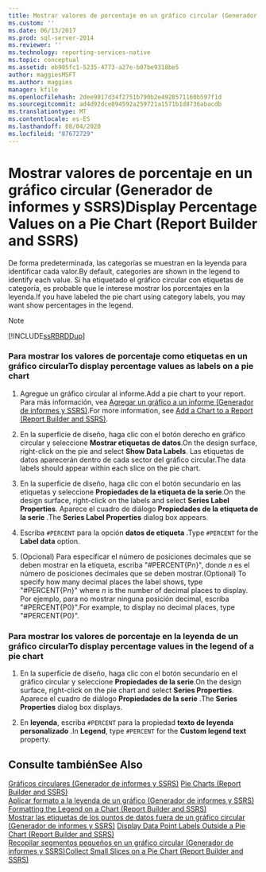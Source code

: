 ```yaml
---
title: Mostrar valores de porcentaje en un gráfico circular (Generador de informes y SSRS) | Microsoft Docs
ms.custom: ''
ms.date: 06/13/2017
ms.prod: sql-server-2014
ms.reviewer: ''
ms.technology: reporting-services-native
ms.topic: conceptual
ms.assetid: eb905fc1-5235-4773-a27e-b07be9318be5
author: maggiesMSFT
ms.author: maggies
manager: kfile
ms.openlocfilehash: 2dee9017d34f2751b790b2e4928571160b597f1d
ms.sourcegitcommit: ad4d92dce894592a259721a1571b1d8736abacdb
ms.translationtype: MT
ms.contentlocale: es-ES
ms.lasthandoff: 08/04/2020
ms.locfileid: "87672729"
---
```

# <a name="display-percentage-values-on-a-pie-chart-report-builder-and-ssrs"></a><span data-ttu-id="6dc8d-102">Mostrar valores de porcentaje en un gráfico circular (Generador de informes y SSRS)</span><span class="sxs-lookup"><span data-stu-id="6dc8d-102">Display Percentage Values on a Pie Chart (Report Builder and SSRS)</span></span>
  <span data-ttu-id="6dc8d-103">De forma predeterminada, las categorías se muestran en la leyenda para identificar cada valor.</span><span class="sxs-lookup"><span data-stu-id="6dc8d-103">By default, categories are shown in the legend to identify each value.</span></span> <span data-ttu-id="6dc8d-104">Si ha etiquetado el gráfico circular con etiquetas de categoría, es probable que le interese mostrar los porcentajes en la leyenda.</span><span class="sxs-lookup"><span data-stu-id="6dc8d-104">If you have labeled the pie chart using category labels, you may want show percentages in the legend.</span></span>  
  
> [!NOTE]  
>  [!INCLUDE[ssRBRDDup](../../includes/ssrbrddup-md.md)]  
  
### <a name="to-display-percentage-values-as-labels-on-a-pie-chart"></a><span data-ttu-id="6dc8d-105">Para mostrar los valores de porcentaje como etiquetas en un gráfico circular</span><span class="sxs-lookup"><span data-stu-id="6dc8d-105">To display percentage values as labels on a pie chart</span></span>  
  
1.  <span data-ttu-id="6dc8d-106">Agregue un gráfico circular al informe.</span><span class="sxs-lookup"><span data-stu-id="6dc8d-106">Add a pie chart to your report.</span></span> <span data-ttu-id="6dc8d-107">Para más información, vea [Agregar un gráfico a un informe &#40;Generador de informes y SSRS&#41;](add-a-chart-to-a-report-report-builder-and-ssrs.md).</span><span class="sxs-lookup"><span data-stu-id="6dc8d-107">For more information, see [Add a Chart to a Report &#40;Report Builder and SSRS&#41;](add-a-chart-to-a-report-report-builder-and-ssrs.md).</span></span>  
  
2.  <span data-ttu-id="6dc8d-108">En la superficie de diseño, haga clic con el botón derecho en gráfico circular y seleccione **Mostrar etiquetas de datos**.</span><span class="sxs-lookup"><span data-stu-id="6dc8d-108">On the design surface, right-click on the pie and select **Show Data Labels**.</span></span> <span data-ttu-id="6dc8d-109">Las etiquetas de datos aparecerán dentro de cada sector del gráfico circular.</span><span class="sxs-lookup"><span data-stu-id="6dc8d-109">The data labels should appear within each slice on the pie chart.</span></span>  
  
3.  <span data-ttu-id="6dc8d-110">En la superficie de diseño, haga clic con el botón secundario en las etiquetas y seleccione **Propiedades de la etiqueta de la serie**.</span><span class="sxs-lookup"><span data-stu-id="6dc8d-110">On the design surface, right-click on the labels and select **Series Label Properties**.</span></span> <span data-ttu-id="6dc8d-111">Aparece el cuadro de diálogo **Propiedades de la etiqueta de la serie** .</span><span class="sxs-lookup"><span data-stu-id="6dc8d-111">The **Series Label Properties** dialog box appears.</span></span>  
  
4.  <span data-ttu-id="6dc8d-112">Escriba `#PERCENT` para la opción **datos de etiqueta** .</span><span class="sxs-lookup"><span data-stu-id="6dc8d-112">Type `#PERCENT` for the **Label data** option.</span></span>  
  
5.  <span data-ttu-id="6dc8d-113">(Opcional) Para especificar el número de posiciones decimales que se deben mostrar en la etiqueta, escriba "#PERCENT{P*n*}", donde *n* es el número de posiciones decimales que se deben mostrar.</span><span class="sxs-lookup"><span data-stu-id="6dc8d-113">(Optional) To specify how many decimal places the label shows, type "#PERCENT{P*n*}" where *n* is the number of decimal places to display.</span></span> <span data-ttu-id="6dc8d-114">Por ejemplo, para no mostrar ninguna posición decimal, escriba "#PERCENT{P0}".</span><span class="sxs-lookup"><span data-stu-id="6dc8d-114">For example, to display no decimal places, type "#PERCENT{P0}".</span></span>  
  
### <a name="to-display-percentage-values-in-the-legend-of-a-pie-chart"></a><span data-ttu-id="6dc8d-115">Para mostrar los valores de porcentaje en la leyenda de un gráfico circular</span><span class="sxs-lookup"><span data-stu-id="6dc8d-115">To display percentage values in the legend of a pie chart</span></span>  
  
1.  <span data-ttu-id="6dc8d-116">En la superficie de diseño, haga clic con el botón secundario en el gráfico circular y seleccione **Propiedades de la serie**.</span><span class="sxs-lookup"><span data-stu-id="6dc8d-116">On the design surface, right-click on the pie chart and select **Series Properties**.</span></span> <span data-ttu-id="6dc8d-117">Aparece el cuadro de diálogo **Propiedades de la serie** .</span><span class="sxs-lookup"><span data-stu-id="6dc8d-117">The **Series Properties** dialog box displays.</span></span>  
  
2.  <span data-ttu-id="6dc8d-118">En **leyenda**, escriba `#PERCENT` para la propiedad **texto de leyenda personalizado** .</span><span class="sxs-lookup"><span data-stu-id="6dc8d-118">In **Legend**, type `#PERCENT` for the **Custom legend text** property.</span></span>  
  
## <a name="see-also"></a><span data-ttu-id="6dc8d-119">Consulte también</span><span class="sxs-lookup"><span data-stu-id="6dc8d-119">See Also</span></span>  
 <span data-ttu-id="6dc8d-120">[Gráficos circulares &#40;Generador de informes y SSRS&#41;](charts-report-builder-and-ssrs.md) </span><span class="sxs-lookup"><span data-stu-id="6dc8d-120">[Pie Charts &#40;Report Builder and SSRS&#41;](charts-report-builder-and-ssrs.md) </span></span>  
 <span data-ttu-id="6dc8d-121">[Aplicar formato a la leyenda de un gráfico &#40;Generador de informes y SSRS&#41;](chart-legend-formatting-report-builder.md) </span><span class="sxs-lookup"><span data-stu-id="6dc8d-121">[Formatting the Legend on a Chart &#40;Report Builder and SSRS&#41;](chart-legend-formatting-report-builder.md) </span></span>  
 <span data-ttu-id="6dc8d-122">[Mostrar las etiquetas de los puntos de datos fuera de un gráfico circular &#40;Generador de informes y SSRS&#41;](display-data-point-labels-outside-a-pie-chart-report-builder-and-ssrs.md) </span><span class="sxs-lookup"><span data-stu-id="6dc8d-122">[Display Data Point Labels Outside a Pie Chart &#40;Report Builder and SSRS&#41;](display-data-point-labels-outside-a-pie-chart-report-builder-and-ssrs.md) </span></span>  
 [<span data-ttu-id="6dc8d-123">Recopilar segmentos pequeños en un gráfico circular &#40;Generador de informes y SSRS&#41;</span><span class="sxs-lookup"><span data-stu-id="6dc8d-123">Collect Small Slices on a Pie Chart &#40;Report Builder and SSRS&#41;</span></span>](collect-small-slices-on-a-pie-chart-report-builder-and-ssrs.md)  
  
  
